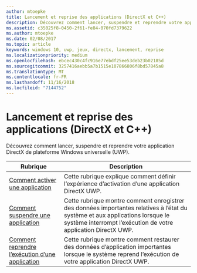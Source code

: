 ```yaml
---
author: mtoepke
title: Lancement et reprise des applications (DirectX et C++)
description: Découvrez comment lancer, suspendre et reprendre votre application DirectX de plateforme Windows universelle (UWP).
ms.assetid: c35025f8-0450-2f61-fe84-070fd7379622
ms.author: mtoepke
ms.date: 02/08/2017
ms.topic: article
keywords: windows 10, uwp, jeux, directx, lancement, reprise
ms.localizationpriority: medium
ms.openlocfilehash: ebcec430c4fc916e77ebdf25ee53deb23b02185d
ms.sourcegitcommit: 3257416aebb5a7b1515e107866806f8bd57845a8
ms.translationtype: MT
ms.contentlocale: fr-FR
ms.lasthandoff: 11/16/2018
ms.locfileid: "7144752"
---
```

# <a name="launching-and-resuming-apps-directx-and-c"></a>Lancement et reprise des applications (DirectX et C++)



Découvrez comment lancer, suspendre et reprendre votre application DirectX de plateforme Windows universelle (UWP).

| Rubrique | Description |
|---------------------------------------------------------------------|-----------------------------------------------------------------------------------------------------------------|
| [Comment activer une application](how-to-activate-an-app-directx-and-cpp.md) | Cette rubrique explique comment définir l’expérience d’activation d’une application DirectX UWP. |
| [Comment suspendre une application](how-to-suspend-an-app-directx-and-cpp.md) | Cette rubrique montre comment enregistrer des données importantes relatives à l’état du système et aux applications lorsque le système interrompt l’exécution de votre application DirectX UWP. |
| [Comment reprendre l’exécution d’une application](how-to-resume-an-app-directx-and-cpp.md) | Cette rubrique montre comment restaurer des données d’application importantes lorsque le système reprend l’exécution de votre application DirectX UWP. |
 

 

 




